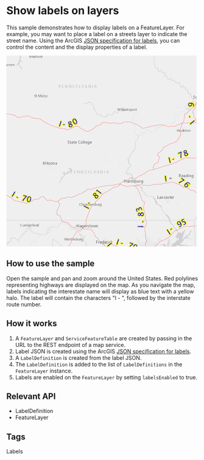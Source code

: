 # Show labels on layers

This sample demonstrates how to display labels on a FeatureLayer. For example, you may want to place a label on a streets layer to indicate the street name. Using the ArcGIS [JSON specification for labels](https://developers.arcgis.com/web-map-specification/objects/labelingInfo/), you can control the content and the display properties of a label.

![](screenshot.png)

## How to use the sample
Open the sample and pan and zoom around the United States. Red polylines representing highways are displayed on the map. As you navigate the map, labels indicating the interestate name will display as blue text with a yellow halo. The label will contain the characters "I - ", followed by the interstate route number.

## How it works
1. A `FeatureLayer` and `ServiceFeatureTable` are created by passing in the URL to the REST endpoint of a map service.
2. Label JSON is created using the ArcGIS [JSON specification for labels](https://developers.arcgis.com/web-map-specification/objects/labelingInfo/).
3. A `LabelDefinition` is created from the label JSON.
4. The `LabelDefinition` is added to the list of `LabelDefinitions` in the `FeatureLayer` instance.
5. Labels are enabled on the `FeatureLayer` by setting `labelsEnabled` to true.

## Relevant API
 - LabelDefinition
 - FeatureLayer

## Tags
Labels
